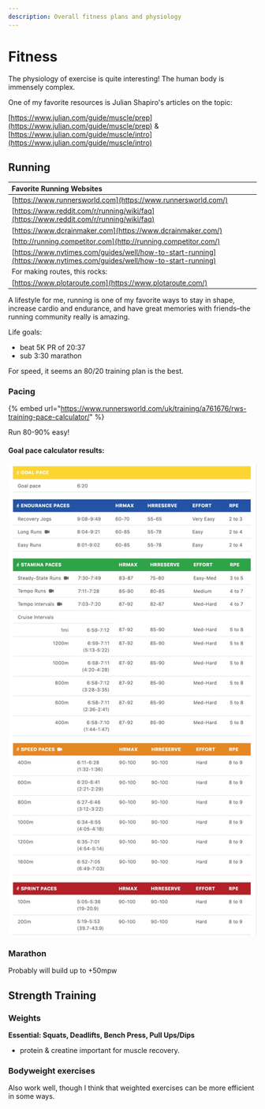 ```yaml
---
description: Overall fitness plans and physiology
---
```


# Fitness

The physiology of exercise is quite interesting! The human body is immensely complex. 

One of my favorite resources is Julian Shapiro's articles on the topic:

[https://www.julian.com/guide/muscle/prep](https://www.julian.com/guide/muscle/prep) & [https://www.julian.com/guide/muscle/intro](https://www.julian.com/guide/muscle/intro)

## Running

| Favorite Running Websites  |
| :--- |
| [https://www.runnersworld.com](https://www.runnersworld.com/) |
| [https://www.reddit.com/r/running/wiki/faq](https://www.reddit.com/r/running/wiki/faq) |
| [https://www.dcrainmaker.com](https://www.dcrainmaker.com/) |
| [http://running.competitor.com](http://running.competitor.com/) |
| [https://www.nytimes.com/guides/well/how-to-start-running](https://www.nytimes.com/guides/well/how-to-start-running) |
| For making routes, this rocks: |
| [https://www.plotaroute.com](https://www.plotaroute.com/) |

A lifestyle for me, running is one of my favorite ways to stay in shape, increase cardio and endurance, and have great memories with  friends–the running community really is amazing. 

Life goals: 

* beat 5K PR of 20:37
* sub 3:30 marathon

For speed, it seems an 80/20 training plan is the best. 

### Pacing

{% embed url="https://www.runnersworld.com/uk/training/a761676/rws-training-pace-calculator/" %}

Run 80-90% easy! 

####  Goal pace calculator results: 

![](../.gitbook/assets/race-pacing%20%281%29.jpg)

### Marathon

Probably will build up to +50mpw

## Strength Training

### Weights

**Essential: Squats, Deadlifts, Bench Press, Pull Ups/Dips**

+ protein & creatine important for muscle recovery.

### Bodyweight exercises

Also work well, though I think that weighted exercises can be more efficient in some ways. 





